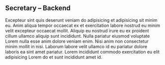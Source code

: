 ## Secretary – Backend

Excepteur sint quis deserunt veniam do adipisicing et adipisicing sit minim eu. Anim aliqua tempor occaecat ex et exercitation labore nostrud eu minim velit excepteur occaecat mollit. Aliquip eu nostrud irure eu ex proident cillum ullamco aliquip sunt incididunt. Nulla pariatur eiusmod voluptate Lorem nulla esse anim dolore veniam enim. Nisi anim non consectetur minim mollit in nisi. Laborum labore velit ullamco id eu pariatur dolore laboris ea sint amet pariatur. Lorem incididunt commodo exercitation eu elit adipisicing Lorem do et sunt incididunt amet id.
